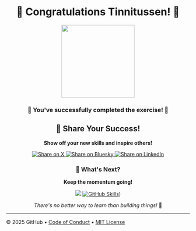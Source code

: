 <div align="center">

# 🎉 Congratulations Tinnitussen! 🎉

<img src="https://octodex.github.com/images/welcometocat.png" height="200px" />

### 🌟 You've successfully completed the exercise! 🌟

## 🚀 Share Your Success!

**Show off your new skills and inspire others!**

<a href="https://twitter.com/intent/tweet?text=I%20just%20completed%20the%20%22Getting%20Started%20with%20GitHub%20Copilot%22%20GitHub%20Skills%20hands-on%20exercise!%20%F0%9F%8E%89%0A%0Ahttps%3A%2F%2Fgithub.com%2FTinnitussen%2Fskills-getting-started-with-github-copilot%0A%0A%23GitHubSkills%20%23OpenSource%20%23GitHubLearn" target="_blank" rel="noopener noreferrer">
  <img src="https://img.shields.io/badge/Share%20on%20X-1da1f2?style=for-the-badge&logo=x&logoColor=white" alt="Share on X" />
</a>
<a href="https://bsky.app/intent/compose?text=I%20just%20completed%20the%20%22Getting%20Started%20with%20GitHub%20Copilot%22%20GitHub%20Skills%20hands-on%20exercise!%20%F0%9F%8E%89%0A%0Ahttps%3A%2F%2Fgithub.com%2FTinnitussen%2Fskills-getting-started-with-github-copilot%0A%0A%23GitHubSkills%20%23OpenSource%20%23GitHubLearn" target="_blank" rel="noopener noreferrer">
  <img src="https://img.shields.io/badge/Share%20on%20Bluesky-0085ff?style=for-the-badge&logo=bluesky&logoColor=white" alt="Share on Bluesky" />
</a>
<a href="https://www.linkedin.com/feed/?shareActive=true&text=I%20just%20completed%20the%20%22Getting%20Started%20with%20GitHub%20Copilot%22%20GitHub%20Skills%20hands-on%20exercise!%20%F0%9F%8E%89%0A%0Ahttps%3A%2F%2Fgithub.com%2FTinnitussen%2Fskills-getting-started-with-github-copilot%0A%0A%23GitHubSkills%20%23OpenSource%20%23GitHubLearn" target="_blank" rel="noopener noreferrer">
  <img src="https://img.shields.io/badge/Share%20on%20LinkedIn-0077b5?style=for-the-badge&logo=linkedin&logoColor=white" alt="Share on LinkedIn" />
</a>

### 🎯 What's Next?

**Keep the momentum going!**

[![](https://img.shields.io/badge/Return%20to%20Exercise-%E2%86%92-1f883d?style=for-the-badge&logo=github&labelColor=197935)](https://github.com/Tinnitussen/skills-getting-started-with-github-copilot/issues/1)
[![GitHub Skills](https://img.shields.io/badge/Explore%20GitHub%20Skills-000000?style=for-the-badge&logo=github&logoColor=white)](https://learn.github.com/skills))

*There's no better way to learn than building things!* 🚀

</div>

---

&copy; 2025 GitHub &bull; [Code of Conduct](https://www.contributor-covenant.org/version/2/1/code_of_conduct/code_of_conduct.md) &bull; [MIT License](https://gh.io/mit)

